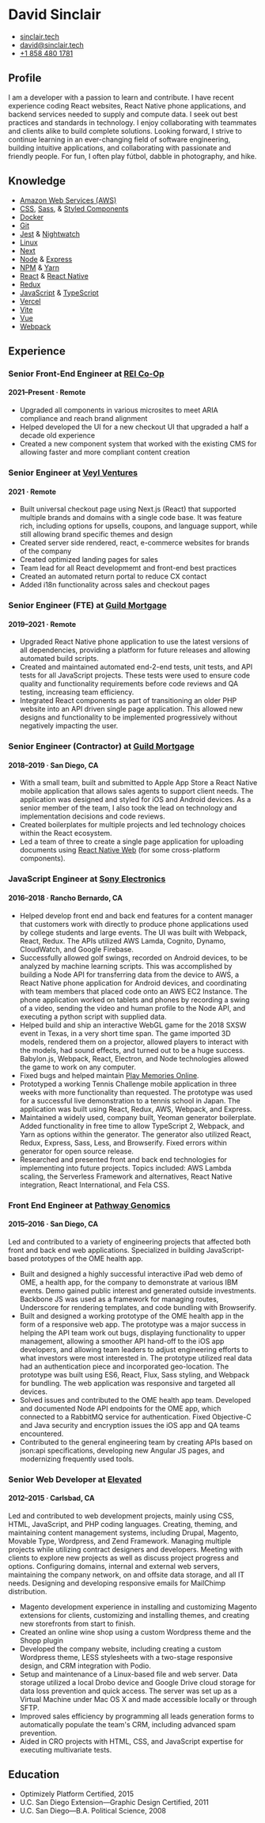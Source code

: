 # David Sinclair

- [sinclair.tech](https://sinclair.tech)
- [david@sinclair.tech](mailto:david@sinclair.tech)
- [+1 858 480 1781](tel:+18584801781)

## Profile

I am a developer with a passion to learn and contribute. I have recent experience coding React websites, React Native phone applications, and backend services needed to supply and compute data. I seek out best practices and standards in technology. I enjoy collaborating with teammates and clients alike to build complete solutions. Looking forward, I strive to continue learning in an ever-changing field of software engineering, building intuitive applications, and collaborating with passionate and friendly people. For fun, I often play fútbol, dabble in photography, and hike.

## Knowledge

- [Amazon Web Services (AWS)](https://aws.amazon.com/)
- [CSS](https://developer.mozilla.org/en-US/docs/Web/CSS), [Sass](https://sass-lang.com/), & [Styled Components](https://github.com/styled-components/styled-components)
- [Docker](https://www.docker.com/)
- [Git](https://git-scm.com/)
- [Jest](https://jestjs.io/) & [Nightwatch](http://nightwatchjs.org/)
- [Linux](https://www.linux.org/)
- [Next](https://nextjs.org)
- [Node](https://nodejs.org) & [Express](https://expressjs.com/)
- [NPM](https://www.npmjs.com/) & [Yarn](https://yarnpkg.com/)
- [React](https://reactjs.org) & [React Native](https://facebook.github.io/react-native/)
- [Redux](https://redux.js.org/)
- [JavaScript](https://www.javascript.com/) & [TypeScript](https://www.typescriptlang.org/)
- [Vercel](https://vercel.com/)
- [Vite](https://vitejs.dev/)
- [Vue](https://vuejs.org/)
- [Webpack](https://webpack.js.org/)

## Experience

### Senior Front-End Engineer at [REI Co-Op](https://rei.com)

#### 2021–Present · Remote

- Upgraded all components in various microsites to meet ARIA compliance and reach brand alignment
- Helped developed the UI for a new checkout UI that upgraded a half a decade old experience
- Created a new component system that worked with the existing CMS for allowing faster and more compliant content creation

### Senior Engineer at [Veyl Ventures](https://veyl.com)

#### 2021 · Remote

- Built universal checkout page using Next.js (React) that supported multiple brands and domains with a single code base. It was feature rich, including options for upsells, coupons, and language support, while still allowing brand specific themes and design
- Created server side rendered, react, e-commerce websites for brands of the company
- Created optimized landing pages for sales
- Team lead for all React developmemt and front-end best practices
- Created an automated return portal to reduce CX contact
- Added i18n functionality across sales and checkout pages

### Senior Engineer (FTE) at [Guild Mortgage](https://guildmortgage.com)

#### 2019–2021 · Remote

- Upgraded React Native phone application to use the latest versions of all dependencies, providing a platform for future releases and allowing automated build scripts.
- Created and maintained automated end-2-end tests, unit tests, and API tests for all JavaScript projects. These tests were used to ensure code quality and functionality requirements before code reviews and QA testing, increasing team efficiency.
- Integrated React components as part of transitioning an older PHP website into an API driven single page application. This allowed new designs and functionality to be implemented progressively without negatively impacting the user.

### Senior Engineer (Contractor) at [Guild Mortgage](https://guildmortgage.com)

#### 2018–2019 · San Diego, CA

- With a small team, built and submitted to Apple App Store a React Native mobile application that allows sales agents to support client needs. The application was designed and styled for iOS and Android devices. As a senior member of the team, I also took the lead on technology and implementation decisions and code reviews.
- Created boilerplates for multiple projects and led technology choices within the React ecosystem.
- Led a team of three to create a single page application for uploading documents using [React Native Web](https://github.com/necolas/react-native-web) (for some cross-platform components).

### JavaScript Engineer at [Sony Electronics](http://www.sony.com/en_us/SCA)

#### 2016–2018 · Rancho Bernardo, CA

- Helped develop front end and back end features for a content manager that customers work with directly to produce phone applications used by college students and large events. The UI was built with Webpack, React, Redux. The APIs utilized AWS Lamda, Cognito, Dynamo, CloudWatch, and Google Firebase.
- Successfully allowed golf swings, recorded on Android devices, to be analyzed by machine learning scripts. This was accomplished by building a Node API for transferring data from the device to AWS, a React Native phone application for Android devices, and coordinating with team members that placed code onto an AWS EC2 Instance. The phone application worked on tablets and phones by recording a swing of a video, sending the video and human profile to the Node API, and executing a python script with supplied data.
- Helped build and ship an interactive WebGL game for the 2018 SXSW event in Texas, in a very short time span. The game imported 3D models, rendered them on a projector, allowed players to interact with the models, had sound effects, and turned out to be a huge success. Babylon.js, Webpack, React, Electron, and Node technologies allowed the game to work on any computer.
- Fixed bugs and helped maintain [Play Memories Online](https://playmemoriesonline.com).
- Prototyped a working Tennis Challenge mobile application in three weeks with more functionality than requested. The prototype was used for a successful live demonstration to a tennis school in Japan. The application was built using React, Redux, AWS, Webpack, and Express.
- Maintained a widely used, company built, Yeoman generator boilerplate. Added functionality in free time to allow TypeScript 2, Webpack, and Yarn as options within the generator. The generator also utilized React, Redux, Express, Sass, Less, and Browserify. Fixed errors within generator for open source release.
- Researched and presented front and back end technologies for implementing into future projects. Topics included: AWS Lambda scaling, the Serverless Framework and alternatives, React Native integration, React International, and Fela CSS.

### Front End Engineer at [Pathway Genomics](http://pathway.com)

#### 2015–2016 · San Diego, CA

Led and contributed to a variety of engineering projects that affected both front and back end web applications. Specialized in building JavaScript-based prototypes of the OME health app.

- Built and designed a highly successful interactive iPad web demo of OME, a health app, for the company to demonstrate at various IBM events. Demo gained public interest and generated outside investments. Backbone JS was used as a framework for managing routes, Underscore for rendering templates, and code bundling with Browserify.
- Built and designed a working prototype of the OME health app in the form of a responsive web app. The prototype was a major success in helping the API team work out bugs, displaying functionality to upper management, allowing a smoother API hand-off to the iOS app developers, and allowing team leaders to adjust engineering efforts to what investors were most interested in. The prototype utilized real data had an authentication piece and incorporated geo-location. The prototype was built using ES6, React, Flux, Sass styling, and Webpack for bundling. The web application was responsive and targeted all devices.
- Solved issues and contributed to the OME health app team. Developed and documented Node API endpoints for the OME app, which connected to a RabbitMQ service for authentication. Fixed Objective-C and Java security and encryption issues the iOS app and QA teams encountered.
- Contributed to the general engineering team by creating APIs based on json:api specifications, developing new Angular JS pages, and modernizing frequently used tools.

### Senior Web Developer at [Elevated](http://elevated.com)

#### 2012–2015 · Carlsbad, CA

Led and contributed to web development projects, mainly using CSS, HTML, JavaScript, and PHP coding languages. Creating, theming, and maintaining content management systems, including Drupal, Magento, Movable Type, Wordpress, and Zend Framework. Managing multiple projects while utilizing contract designers and developers. Meeting with clients to explore new projects as well as discuss project progress and options. Configuring domains, internal and external web servers, maintaining the company network, on and offsite data storage, and all IT needs. Designing and developing responsive emails for MailChimp distribution.

- Magento development experience in installing and customizing Magento extensions for clients, customizing and installing themes, and creating new storefronts from start to finish.
- Created an online wine shop using a custom Wordpress theme and the Shopp plugin
- Developed the company website, including creating a custom Wordpress theme, LESS stylesheets with a two-stage responsive design, and CRM integration with Podio.
- Setup and maintenance of a Linux-based file and web server. Data storage utilized a local Drobo device and Google Drive cloud storage for data loss prevention and quick access. The server was set up as a Virtual Machine under Mac OS X and made accessible locally or through SFTP.
- Improved sales efficiency by programming all leads generation forms to automatically populate the team's CRM, including advanced spam prevention.
- Aided in CRO projects with HTML, CSS, and JavaScript expertise for executing multivariate tests.

## Education

- Optimizely Platform Certified, 2015
- U.C. San Diego Extension—Graphic Design Certified, 2011
- U.C. San Diego—B.A. Political Science, 2008
